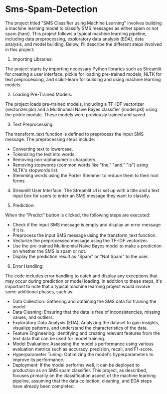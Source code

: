 # Sms-Spam-Detection

The project titled "SMS Classifier using Machine Learning" involves building a machine learning model to classify SMS messages as either spam or not spam (ham). This project follows a typical machine learning pipeline, including data preprocessing, exploratory data analysis (EDA), data analysis, and model building. Below, I'll describe the different steps involved in this project:

1. Importing Libraries:

The project starts by importing necessary Python libraries such as Streamlit for creating a user interface, pickle for loading pre-trained models, NLTK for text preprocessing, and scikit-learn for building and using machine learning models.

2. Loading Pre-Trained Models:

The project loads pre-trained models, including a TF-IDF vectorizer (vectorizer.pkl) and a Multinomial Naive Bayes classifier (model.pkl) using the pickle module. These models were previously trained and saved.

3. Text Preprocessing:

The transform_text function is defined to preprocess the input SMS message. The preprocessing steps include:
* Converting text to lowercase.
* Tokenizing the text into words.
* Removing non-alphanumeric characters.
* Removing stopwords (common words like "the," "and," "is") using NLTK's stopwords list.
* Stemming words using the Porter Stemmer to reduce them to their root forms.
  
4. Streamlit User Interface:
The Streamlit UI is set up with a title and a text input box for users to enter an SMS message they want to classify.

6. Prediction:

When the "Predict" button is clicked, the following steps are executed:
* Check if the input SMS message is empty and display an error message if it is.
* Preprocess the input SMS message using the transform_text function.
* Vectorize the preprocessed message using the TF-IDF vectorizer.
* Use the pre-trained Multinomial Naive Bayes model to make a prediction on whether the SMS is spam or not.
* Display the prediction result as "Spam" or "Not Spam" to the user.
  
6. Error Handling:

The code includes error handling to catch and display any exceptions that may occur during prediction or model loading.
In addition to these steps, it's important to note that a typical machine learning project would involve some additional phases, such as:

* Data Collection: Gathering and obtaining the SMS data for training the model.
* Data Cleaning: Ensuring that the data is free of inconsistencies, missing values, and outliers.
* Exploratory Data Analysis (EDA): Analyzing the dataset to gain insights, visualize patterns, and understand the characteristics of the data.
* Feature Engineering: Identifying and creating relevant features from the text data that can be used for model training.
* Model Evaluation: Assessing the model's performance using various evaluation metrics such as accuracy, precision, recall, and F1-score.
* Hyperparameter Tuning: Optimizing the model's hyperparameters to improve its performance.
* Deployment: If the model performs well, it can be deployed to production as an SMS spam classifier.
This project, as described, focuses primarily on the classification aspect of the machine learning pipeline, assuming that the data collection, cleaning, and EDA steps have already been completed.
